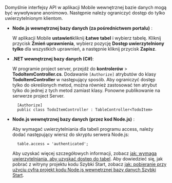 
Domyślnie interfejsy API w aplikacji Mobile wewnętrznej bazie danych mogą być wywoływane anonimowo. Następnie należy ograniczyć dostęp do tylko uwierzytelnionym klientom.  

+ **Node.js wewnętrznej bazy danych (za pośrednictwem portalu)** :  
    
    W aplikacji Mobile **ustawień**kliknij **Łatwe tabel** i wybierz tabelę. Kliknij przycisk **Zmień uprawnienia**, wybierz pozycję **Dostęp uwierzytelniony tylko** dla wszystkich uprawnień, a następnie kliknij przycisk **Zapisz**. 

+ **.NET wewnętrznej bazy danych (C#)**:  

    W programie project server, przejdź do **kontrolerów** > **TodoItemController.cs**. Dodawanie `[Authorize]` atrybutów do klasy **TodoItemController** w następujący sposób. Aby ograniczyć dostęp tylko do określonych metod, można również zastosować ten atrybut tylko do jednej z tych metod zamiast klasy. Ponowne publikowanie na serwerze project Server.


        [Authorize]
        public class TodoItemController : TableController<TodoItem>

+ **Node.js wewnętrznej bazy danych (przez kod Node.js)** :  
    
    Aby wymagać uwierzytelniania dla tabeli programu access, należy dodać następujący wiersz do skryptu serwera Node.js:


        table.access = 'authenticated';

    Aby uzyskać więcej szczegółowych informacji, zobacz [jak: wymaga uwierzytelniania, aby uzyskać dostęp do tabel](../articles/app-service-mobile/app-service-mobile-node-backend-how-to-use-server-sdk.md#howto-tables-auth). Aby dowiedzieć się, jak pobrać z witryny projektu kodu Szybki Start, zobacz [jak: pobieranie przy użyciu cyfra projekt kodu Node.js wewnętrznej bazy danych Szybki Start](../articles/app-service-mobile/app-service-mobile-node-backend-how-to-use-server-sdk.md#download-quickstart).

